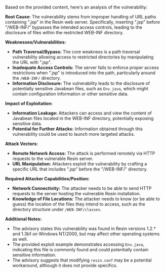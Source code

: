 Based on the provided content, here's an analysis of the vulnerability:

**Root Cause:** The vulnerability stems from improper handling of URL paths containing ".jsp" in the Resin web server. Specifically, inserting ".jsp" before "/WEB-INF/" bypasses the intended access controls, leading to the disclosure of files within the restricted WEB-INF directory.

**Weaknesses/Vulnerabilities:**
- **Path Traversal/Bypass:** The core weakness is a path traversal vulnerability allowing access to restricted directories by manipulating the URL with ".jsp".
- **Inadequate Access Controls:** The server fails to enforce proper access restrictions when ".jsp" is introduced into the path, particularly around the `/WEB-INF/` directory.
- **Information Disclosure:** The vulnerability leads to the disclosure of potentially sensitive Javabean files, such as `Env.java`, which might contain configuration information or other sensitive data.

**Impact of Exploitation:**
- **Information Leakage:** Attackers can access and view the content of Javabean files located in the WEB-INF directory, potentially exposing sensitive data.
- **Potential for Further Attacks:** Information obtained through this vulnerability could be used to launch more targeted attacks.

**Attack Vectors:**
- **Remote Network Access:** The attack is performed remotely via HTTP requests to the vulnerable Resin server.
- **URL Manipulation:** Attackers exploit the vulnerability by crafting a specific URL that includes ".jsp" before the "/WEB-INF/" directory.

**Required Attacker Capabilities/Position:**
- **Network Connectivity:** The attacker needs to be able to send HTTP requests to the server hosting the vulnerable Resin installation.
- **Knowledge of File Locations:** The attacker needs to know (or be able to guess) the location of the files they intend to access, such as the directory structure under `/WEB-INF/classes`.

**Additional Notes:**
- The advisory states this vulnerability was found in Resin versions 1.2.* and 1.3b1 on Windows NT/2000, but may affect other operating systems as well.
- The provided exploit example demonstrates accessing `Env.java`, indicating this file is commonly found and could potentially contain sensitive information.
- The advisory suggests that modifying `resin.conf` may be a potential workaround, although it does not provide specifics.